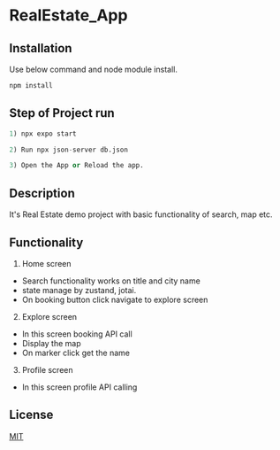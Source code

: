 # RealEstate_App
## Installation

Use below command and node module install.

```bash
npm install
```

## Step of Project run

```python
1) npx expo start

2) Run npx json-server db.json

3) Open the App or Reload the app.
```
## Description
It's Real Estate demo project with basic functionality of search, map etc. 

## Functionality

1) Home screen
- Search functionality works on title and city name
- state manage by zustand, jotai.
- On booking button click navigate to explore screen

2) Explore screen
- In this screen booking API call
- Display the map
- On marker click get the name 

3) Profile screen
- In this screen profile API calling

## License

[MIT](https://choosealicense.com/licenses/mit/)
